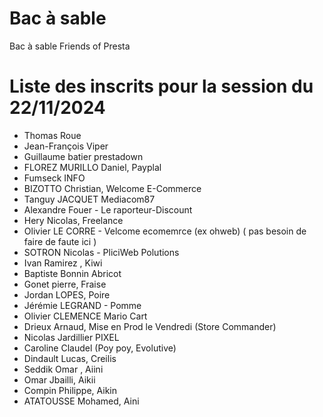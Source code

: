 # Bac à sable
Bac à sable Friends of Presta

# Liste des inscrits pour la session du 22/11/2024

- Thomas Roue
- Jean-François Viper
- Guillaume batier prestadown
- FLOREZ MURILLO Daniel, Payplal
- Fumseck INFO
- BIZOTTO Christian, Welcome E-Commerce
- Tanguy JACQUET Mediacom87
- Alexandre Fouer - Le raporteur-Discount
- Hery Nicolas, Freelance
- Olivier LE CORRE - Velcome ecomemrce (ex ohweb) ( pas besoin de faire de faute ici )
- SOTRON Nicolas - PliciWeb Polutions
- Ivan Ramirez , Kiwi
- Baptiste Bonnin Abricot
- Gonet pierre, Fraise
- Jordan LOPES, Poire
- Jérémie LEGRAND - Pomme
- Olivier CLEMENCE Mario Cart
- Drieux Arnaud, Mise en Prod le Vendredi (Store Commander)
- Nicolas Jardillier PIXEL
- Caroline Claudel (Poy poy, Evolutive)
- Dindault Lucas, Creilis
- Seddik Omar , Aiini
- Omar Jbailli, Aikii
- Compin Philippe, Aikin
- ATATOUSSE Mohamed, Aini
